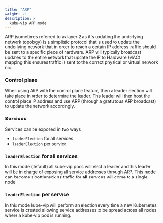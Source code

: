 ```yaml
---
title: "ARP"
weight: 21
description: >
  kube-vip ARP mode
---
```


ARP (sometimes referred to as layer 2 as it's updating the underlying network topology) is a simplistic protocol that is used to update the underlying network that in order to reach a certain IP address traffic should be sent to a specific piece of hardware. ARP will typically broadcast updates to the entire network that update the IP to Hardware (MAC) mapping this ensures traffic is sent to the correct physical or virtual network nic.

### Control plane

When using ARP with the control plane feature, then a leader election will take place in order to determine the leader. This leader will then host the control place IP address and use ARP (through a gratuitous ARP broadcast) to update the network accordingly.

### Services

Services can be exposed in two ways:

- `leaderElection` for all services
- `leaderElection` per service

### `leaderElection` for all services

In this mode (default) all kube-vip pods will elect a leader and this leader will be in charge of exposing all service addresses through ARP. This mode can become a bottleneck as traffic for **all** services will come to a single node.

### `leaderElection` per service

In this mode kube-vip will perform an election every time a new Kubernetes service is created allowing service addresses to be spread across all nodes where a kube-vip pod is running.
